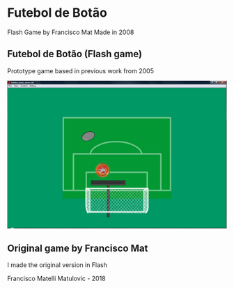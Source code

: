 # Futebol de Botão
Flash Game by Francisco Mat
Made in 2008

## Futebol de Botão (Flash game)
Prototype game based in previous work from 2005

![Futebol de Botao Original Gameplay Screenshot](2018-05-20-futebol-de-botao-screenshot.jpg)

## Original game by Francisco Mat
I made the original version in Flash

Francisco Matelli Matulovic - 2018